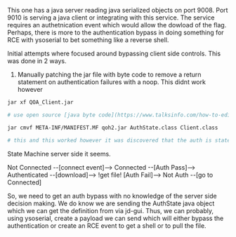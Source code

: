 This one has a java server reading java serialized objects on port 9008. Port 9010 is serving a java client or integrating with this service. The service requires an authetnication event which would allow the dowload of the flag. Perhaps, there is more to the authentication bypass in doing something for RCE with ysoserial to bet something like a reverse shell.

Initial attempts where focused around bypassing client side controls. This was done in 2 ways.

1. Manually patching the jar file with byte code to remove a return statement on authentication failures with a noop. This didnt work however
```bash
jar xf QOA_Client.jar

# use open source [java byte code](https://www.talksinfo.com/how-to-edit-class-file-from-a-jar/) editor to insert a noop in the return on auth failure. Source code was discovered using jd-gui then mapped to the byte code in java byte code editor.

jar cmvf META-INF/MANIFEST.MF qoh2.jar AuthState.class Client.class

# this and this worked however it was discovered that the auth is stateful server side, not just client side via wireshark captures.
```

State Machine server side it seems.

Not Connected --[connect event]--> Connected --[Auth Pass]--> Authenticated --[download]--> !get file!
					       [Auth Fail]--> Not Auth --[go to Connected]	

So, we need to get an auth bypass with no knowledge of the server side decision making. We do know we are sending the AuthState java object which we can get the definition from via jd-gui. Thus, we can probably, using ysoserial, create a payload we can send which will either bypass the authentication or create an RCE event to get  a shell or to pull the file.
